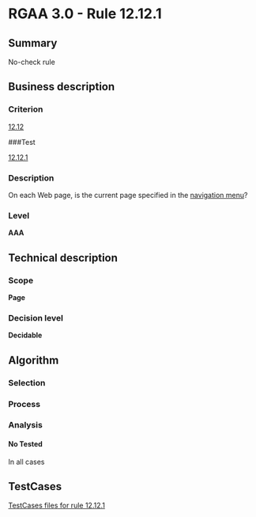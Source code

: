 # RGAA 3.0 -  Rule 12.12.1

## Summary

No-check rule

## Business description

### Criterion

[12.12](http://disic.github.io/rgaa_referentiel_en/RGAA3.0_Criteria_English_version_v1.html#crit-12-12)

###Test

[12.12.1](http://disic.github.io/rgaa_referentiel_en/RGAA3.0_Criteria_English_version_v1.html#test-12-12-1)

### Description
On each Web page, is
    the current  page specified in the <a href="http://disic.github.io/rgaa_referentiel_en/RGAA3.0_Glossary_English_version_v1.html#mMenuNav">navigation
  menu</a>? 


### Level

**AAA**

## Technical description

### Scope

**Page**

### Decision level

**Decidable**

## Algorithm

### Selection

### Process

### Analysis

#### No Tested 

In all cases



##  TestCases 

[TestCases files for rule 12.12.1](https://github.com/Asqatasun/Asqatasun/tree/master/rules/rules-rgaa3.0/src/test/resources/testcases/rgaa30/Rgaa30Rule121201/) 


